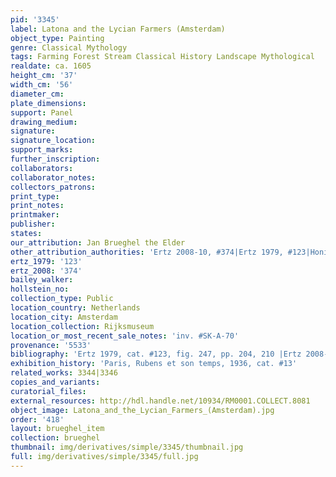 ```yaml
---
pid: '3345'
label: Latona and the Lycian Farmers (Amsterdam)
object_type: Painting
genre: Classical Mythology
tags: Farming Forest Stream Classical History Landscape Mythological
realdate: ca. 1605
height_cm: '37'
width_cm: '56'
diameter_cm: 
plate_dimensions: 
support: Panel
drawing_medium: 
signature: 
signature_location: 
support_marks: 
further_inscription: 
collaborators: 
collaborator_notes: 
collectors_patrons: 
print_type: 
print_notes: 
printmaker: 
publisher: 
states: 
our_attribution: Jan Brueghel the Elder
other_attribution_authorities: 'Ertz 2008-10, #374|Ertz 1979, #123|Honig database'
ertz_1979: '123'
ertz_2008: '374'
bailey_walker: 
hollstein_no: 
collection_type: Public
location_country: Netherlands
location_city: Amsterdam
location_collection: Rijksmuseum
location_or_most_recent_sale_notes: 'inv. #SK-A-70'
provenance: '5533'
bibliography: 'Ertz 1979, cat. #123, fig. 247, pp. 204, 210 |Ertz 2008-10, cat. #374'
exhibition_history: 'Paris, Rubens et son temps, 1936, cat. #13'
related_works: 3344|3346
copies_and_variants: 
curatorial_files: 
external_resources: http://hdl.handle.net/10934/RM0001.COLLECT.8081
object_image: Latona_and_the_Lycian_Farmers_(Amsterdam).jpg
order: '418'
layout: brueghel_item
collection: brueghel
thumbnail: img/derivatives/simple/3345/thumbnail.jpg
full: img/derivatives/simple/3345/full.jpg
---
```

